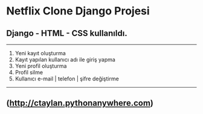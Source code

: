 # **Netflix Clone Django Projesi**
## Django - HTML  - CSS kullanıldı.

---
1. Yeni kayıt oluşturma
2. Kayıt yapılan kullanıcı adı ile giriş yapma
3. Yeni profil oluşturma
4. Profil silme
5. Kullanıcı e-mail | telefon | şifre değiştirme
---
(http://ctaylan.pythonanywhere.com)
---
